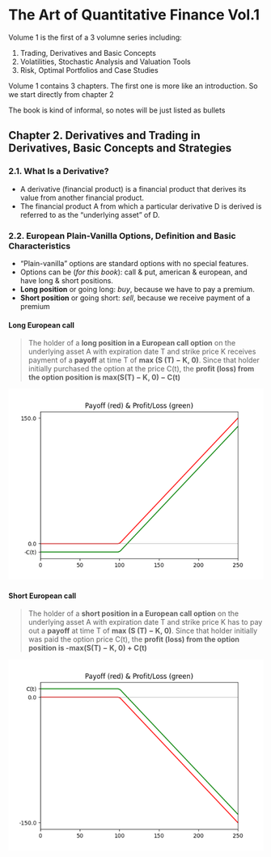 # The Art of Quantitative Finance Vol.1

Volume 1 is the first of a 3 volumne series including:

1. Trading, Derivatives and Basic Concepts
2. Volatilities, Stochastic Analysis and Valuation Tools
3. Risk, Optimal Portfolios and Case Studies

Volume 1 contains 3 chapters. The first one is more like an introduction. So we start directly from chapter 2

The book is kind of informal, so notes will be just listed as bullets

## Chapter 2. Derivatives and Trading in Derivatives, Basic Concepts and Strategies

### 2.1. What Is a Derivative?

- A derivative (financial product) is a financial product that derives its value from another financial product.
- The financial product A from which a particular derivative D is derived is referred to as the “underlying asset” of D.

### 2.2. European Plain-Vanilla Options, Definition and Basic Characteristics

- “Plain-vanilla” options are standard options with no special features.
- Options can be (*for this book*): call & put, american & european, and have long & short positions.
- **Long position** or going long: *buy*, because we have to pay a premium.
- **Short position** or going short: *sell*, because we receive payment of a premium

#### Long European call

> The holder of a **long position in a European call option** on the underlying asset A with expiration date T and strike price K receives payment of a **payoff** at time T of **max (S (T) − K, 0)**. Since that holder initially purchased the option at the price C(t), the **profit (loss) from the option position is max(S(T) − K, 0) − C(t)**

![Payoff and profit function of a long call option](Python/fig.2.1.png "Payoff and profit function of a long call option")

#### Short European call

> The holder of a **short position in a European call option** on the underlying asset A with expiration date T and strike price K has to pay out a **payoff** at time T of **max (S (T) − K, 0)**. Since that holder initially was paid the option price C(t), the **profit (loss) from the option position is -max(S(T) − K, 0) + C(t)**

![Payoff and profit function of a short call option](Python/fig.2.2.png "Payoff and profit function of a short call option")

